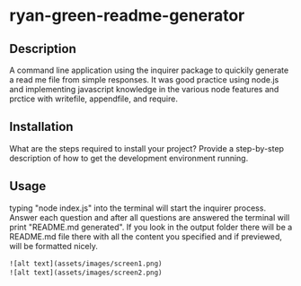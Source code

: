# ryan-green-readme-generator

## Description

A command line application using the inquirer package to quickily generate a read me file from simple responses. It was good practice using node.js and implementing javascript knowledge in the various node features and prctice with writefile, appendfile, and require.

## Installation

What are the steps required to install your project? Provide a step-by-step description of how to get the development environment running.

## Usage

typing "node index.js" into the terminal will start the inquirer process. Answer each question and after all questions are answered the terminal will print "README.md generated". If you look in the output folder there will be a README.md file there with all the content you specified and if previewed, will be formatted nicely.

    ![alt text](assets/images/screen1.png)
    ![alt text](assets/images/screen2.png)
